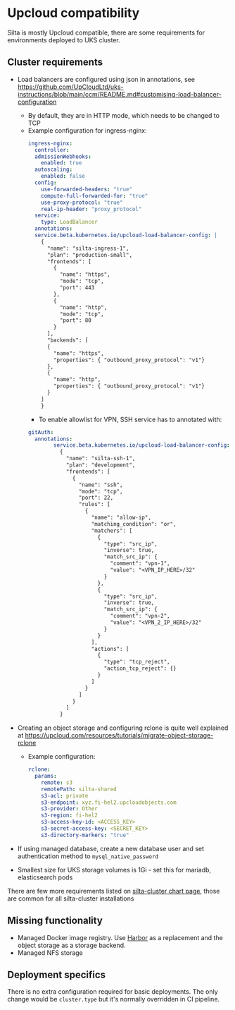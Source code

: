 # Upcloud compatibility

Silta is mostly Upcloud compatible, there are some requirements for environments deployed to UKS cluster.

## Cluster requirements

- Load balancers are configured using json in annotations, see https://github.com/UpCloudLtd/uks-instructions/blob/main/ccm/README.md#customising-load-balancer-configuration
  - By default, they are in HTTP mode, which needs to be changed to TCP
  - Example configuration for ingress-nginx:
    ```yaml
    ingress-nginx:
      controller:
      admissionWebhooks:
        enabled: true
      autoscaling:
        enabled: false
      config:
        use-forwarded-headers: "true"
        compute-full-forwarded-for: "true"
        use-proxy-protocol: "true"
        real-ip-header: "proxy_protocol"
      service:
        type: LoadBalancer
      annotations:
      service.beta.kubernetes.io/upcloud-load-balancer-config: |
        {
          "name": "silta-ingress-1",
          "plan": "production-small",
          "frontends": [
            {
              "name": "https",
              "mode": "tcp",
              "port": 443
            },
            {
              "name": "http",
              "mode": "tcp",
              "port": 80
            }
          ],
          "backends": [
          {
            "name": "https",
            "properties": { "outbound_proxy_protocol": "v1"}
          },
          {
            "name": "http",
            "properties": { "outbound_proxy_protocol": "v1"}
          }
        ]
        }
    ```
    - To enable allowlist for VPN, SSH service has to annotated with:
    ```yaml
    gitAuth:
      annotations:
            service.beta.kubernetes.io/upcloud-load-balancer-config: |
              {
                "name": "silta-ssh-1",
                "plan": "development",
                "frontends": [
                  {
                    "name": "ssh",
                    "mode": "tcp",
                    "port": 22,
                    "rules": [
                      {
                        "name": "allow-ip",
                        "matching_condition": "or",
                        "matchers": [
                          {
                            "type": "src_ip",
                            "inverse": true,
                            "match_src_ip": {
                              "comment": "vpn-1",
                              "value": "<VPN_IP_HERE>/32"
                            }
                          },
                          {
                            "type": "src_ip",
                            "inverse": true,
                            "match_src_ip": {
                              "comment": "vpn-2",
                              "value": "<VPN_2_IP_HERE>/32"
                            }
                          }
                        ],
                        "actions": [
                          {
                            "type": "tcp_reject",
                            "action_tcp_reject": {}
                          }
                        ]
                      }
                    ]
                  }
                ]
              }
    ```

- Creating an object storage and configuring rclone is quite well explained at https://upcloud.com/resources/tutorials/migrate-object-storage-rclone
  - Example configuration:
    ```yaml
    rclone:
      params:
        remote: s3
        remotePath: silta-shared
        s3-acl: private
        s3-endpoint: xyz.fi-hel2.upcloudobjects.com
        s3-provider: Other
        s3-region: fi-hel2
        s3-access-key-id: <ACCESS_KEY>
        s3-secret-access-key: <SECRET_KEY>
        s3-directory-markers: "true"
    ```

- If using managed database, create a new database user and set authentication method to `mysql_native_password`

- Smallest size for UKS storage volumes is 1Gi - set this for mariadb, elasticsearch pods

There are few more requirements listed on [silta-cluster chart page](https://github.com/wunderio/charts/tree/master/silta-cluster#requirements), those are common for all silta-cluster installations 

## Missing functionality

- Managed Docker image registry. Use [Harbor](https://goharbor.io/) as a replacement and the object storage as a storage backend.
- Managed NFS storage

## Deployment specifics

There is no extra configuration required for basic deployments. The only change would be `cluster.type` but it's normally overridden in CI pipeline.
